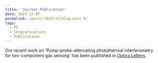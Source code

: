 ```yaml
---
title: 'Journal Publication'
date: 2023-12-07
permalink: /posts/2023/12/blog-post-6/
tags:
  - PI
  - Congratunations
  - Publications
---
```


Our recent work on 'Pump–probe-alternating photothermal interferometry for two-component gas sensing' has been published in [Optics Letters](https://opg.optica.org/ol/fulltext.cfm?uri=ol-48-24-6440&id=544225).
